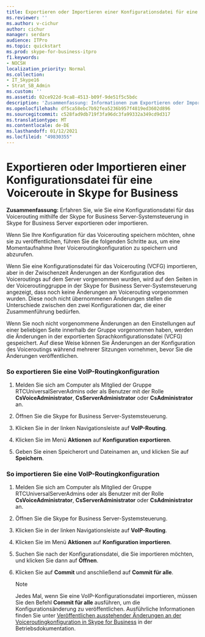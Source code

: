 ```yaml
---
title: Exportieren oder Importieren einer Konfigurationsdatei für eine Voiceroute in Skype for Business
ms.reviewer: ''
ms.author: v-cichur
author: cichur
manager: serdars
audience: ITPro
ms.topic: quickstart
ms.prod: skype-for-business-itpro
f1.keywords:
- NOCSH
localization_priority: Normal
ms.collection:
- IT_Skype16
- Strat_SB_Admin
ms.custom: ''
ms.assetid: 02ce922d-9ca8-4513-b09f-9de51f5c5bdc
description: 'Zusammenfassung: Informationen zum Exportieren oder Importieren einer Konfigurationsdatei für das Voicerouting in Skype for Business Server mithilfe der Skype for Business Server-Systemsteuerung.'
ms.openlocfilehash: df5ca58ebc7b92fea5236b957f4819ed3602d896
ms.sourcegitcommit: c528fad9db719f3fa96dc3fa99332a349cd9d317
ms.translationtype: MT
ms.contentlocale: de-DE
ms.lasthandoff: 01/12/2021
ms.locfileid: "49830355"
---
```

# <a name="export-or-import-a-voice-route-configuration-file-in-skype-for-business"></a>Exportieren oder Importieren einer Konfigurationsdatei für eine Voiceroute in Skype for Business
 
**Zusammenfassung:** Erfahren Sie, wie Sie eine Konfigurationsdatei für das Voicerouting mithilfe der Skype for Business Server-Systemsteuerung in Skype for Business Server exportieren oder importieren.
  
Wenn Sie Ihre Konfiguration für das Voicerouting speichern möchten, ohne sie zu veröffentlichen, führen Sie die folgenden Schritte aus, um eine Momentaufnahme Ihrer Voiceroutingkonfiguration zu speichern und abzurufen. 
  
Wenn Sie eine Konfigurationsdatei für das Voicerouting (VCFG) importieren, aber in der Zwischenzeit Änderungen  an der Konfiguration des Voiceroutings auf dem Server vorgenommen wurden, wird auf den Seiten in der Voiceroutinggruppe in der Skype for Business Server-Systemsteuerung angezeigt, dass noch keine Änderungen am Voicerouting vorgenommen wurden. Diese noch nicht übernommenen Änderungen stellen die Unterschiede zwischen den zwei Konfigurationen dar, die einer Zusammenführung bedürfen.
  
Wenn Sie noch nicht vorgenommene Änderungen an den Einstellungen auf einer beliebigen Seite innerhalb der Gruppe vorgenommen haben, werden die Änderungen in der exportierten Sprachkonfigurationsdatei (VCFG) gespeichert. Auf diese Weise können Sie Änderungen an der Konfiguration des Voiceroutings während mehrerer Sitzungen vornehmen, bevor Sie die Änderungen veröffentlichen. 
  
### <a name="to-export-a-voice-routing-configuration"></a>So exportieren Sie eine VoIP-Routingkonfiguration

1. Melden Sie sich am Computer als Mitglied der Gruppe RTCUniversalServerAdmins oder als Benutzer mit der Rolle **CsVoiceAdministrator**, **CsServerAdministrator** oder **CsAdministrator** an.
    
2. Öffnen Sie die Skype for Business Server-Systemsteuerung.
    
3. Klicken Sie in der linken Navigationsleiste auf **VoIP-Routing**.
    
4. Klicken Sie im Menü **Aktionen** auf **Konfiguration exportieren**.
    
5. Geben Sie einen Speicherort und Dateinamen an, und klicken Sie auf **Speichern**.
    
### <a name="to-import-a-voice-routing-configuration"></a>So importieren Sie eine VoIP-Routingkonfiguration

1. Melden Sie sich am Computer als Mitglied der Gruppe RTCUniversalServerAdmins oder als Benutzer mit der Rolle **CsVoiceAdministrator**, **CsServerAdministrator** oder **CsAdministrator** an.
    
2. Öffnen Sie die Skype for Business Server-Systemsteuerung.
    
3. Klicken Sie in der linken Navigationsleiste auf **VoIP-Routing**.
    
4. Klicken Sie im Menü **Aktionen** auf **Konfiguration importieren**.
    
5. Suchen Sie nach der Konfigurationsdatei, die Sie importieren möchten, und klicken Sie dann auf **Öffnen**.
    
6. Klicken Sie auf **Commit** und anschließend auf **Commit für alle**.
    
    > [!NOTE]
    > Jedes Mal, wenn Sie eine VoIP-Konfigurationsdatei importieren, müssen Sie den Befehl **Commit für alle** ausführen, um die Konfigurationsänderung zu veröffentlichen. Ausführliche Informationen finden Sie unter [Veröffentlichen ausstehender Änderungen an der Voiceroutingkonfiguration in Skype for Business](voice-route-config-changes.md) in der Betriebsdokumentation.
  

